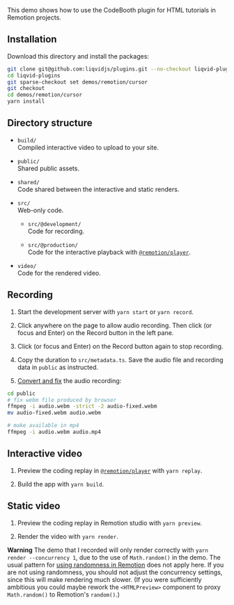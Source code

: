 This demo shows how to use the CodeBooth plugin for HTML tutorials in Remotion projects.

## Installation

Download this directory and install the packages:

```bash
git clone git@github.com:liqvidjs/plugins.git --no-checkout liqvid-plugins
cd liqvid-plugins
git sparse-checkout set demos/remotion/cursor
git checkout
cd demos/remotion/cursor
yarn install
```

## Directory structure

- `build/`  
  Compiled interactive video to upload to your site.

- `public/`  
  Shared public assets.

- `shared/`  
  Code shared between the interactive and static renders.

- `src/`  
  Web-only code.

  - `src/@development/`  
    Code for recording.

  - `src/@production/`  
    Code for the interactive playback with [`@remotion/player`](https://www.remotion.dev/docs/player).

- `video/`  
  Code for the rendered video.

## Recording

1. Start the development server with `yarn start` or `yarn record`.

2. Click anywhere on the page to allow audio recording. Then click (or focus and Enter) on the Record button in the left pane.

3. Click (or focus and Enter) on the Record button again to stop recording.

4. Copy the duration to `src/metadata.ts`. Save the audio file and recording data in `public` as instructed.

5. [Convert and fix](https://liqvidjs.org/docs/cli/audio#convert) the audio recording:  
```bash
cd public
# fix webm file produced by browser
ffmpeg -i audio.webm -strict -2 audio-fixed.webm
mv audio-fixed.webm audio.webm

# make available in mp4
ffmpeg -i audio.webm audio.mp4
```

## Interactive video

1. Preview the coding replay in [`@remotion/player`](https://www.remotion.dev/docs/player) with `yarn replay`.

2. Build the app with `yarn build`.

## Static video

1. Preview the coding replay in Remotion studio with `yarn preview`.

2. Render the video with `yarn render`.

**Warning** The demo that I recorded will only render correctly with `yarn render --concurrency 1`, due to the use of `Math.random()` in the demo. The usual pattern for [using randomness in Remotion](https://www.remotion.dev/docs/using-randomness) does not apply here. If you are not using randomness, you should not adjust the concurrency settings, since this will make rendering much slower. (If you were sufficiently ambitious you could maybe rework the `<HTMLPreview>` component to proxy `Math.random()` to Remotion's `random()`.)